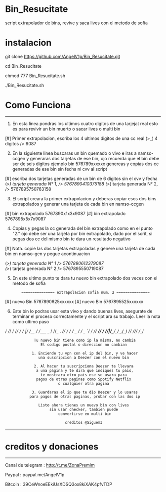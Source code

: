 # Bin_Resucitate
script extrapolador de bins, revive y saca lives con el metodo de sofia

# instalacion

git clone  https://github.com/AngelV1p/Bin_Resucitate.git

cd Bin_Resucitate

chmod 777 Bin_Resucitate.sh

./Bin_Resucitate.sh



 # Como Funciona 
_______________________________

1. En esta linea pondras los ultimos cuatro digitos de una tarjejat real 
esto es para revivir un bin muerto o sacar lives o multi bin

[#] Primer extrapolacion, escriba los 4 ultimos digitos de una cc real
(>_) 4 digitos /> 9087



2. En la siguiente linea buscaras un bin quemado o vivo e iras a namso-ccgen y 
generaras dos tarjetas de ese bin, ojo recuerda que el bin debe ser de seis digitos
ejemplo bin 576789xxxxxx genereas y copias dos cc generadas de ese bin sin fecha ni cvv al script

[#] escriba dos tarjetas generadas de un bin de 6 digitos sin el cvv y fecha
(>_) tarjeta generada N° 1, /> 5767890410375188
(>_) tarjeta generada N° 2, /> 5767895750763158



3. El script creara la primer extrapolacion y deberas copiar esos dos bins extrapolados y
generar una tarjeta de cada bin en namso-ccgen

[#] bin extrapolado 5767890x1x3x9087
[#] bin extrapolado 5767895x5x7x9087



4. Copias y pegas la cc generada del bin extrapolado como en el punto "2."
ojo debe ser una tarjeta por bin extrapolado, dado por el scrit, si pegas dos cc del mismo bin te dara un resultado negativo

[#] Nota. copie las dos tarjetas extrapoladas y genere una tarjeta de cada bin en namso-gen y pegue acontinuacion

(>_) tarjeta generada N° 1 /> 5767890612379087      
(>_) tarjeta generada N° 2 /> 5767895550719087



5. En este ultimo punto te dara tu nuevo bin extrapolado dos veces con el metodo de sofia 

           =============== extrapolacion sofia num. 2 ===============

[#] nuevo Bin 5767890625xxxxxx
[#] nuevo Bin 5767895525xxxxxx



6. Este bin lo podras usar esta vivo y dando buenas lives, asegurate de terminar el proceso correctamente 
y el script ara su trabajo. Leer la nota como ultimo paso 

  / _/_/ / /_/  / / |/ /__  / /____ _ 
  / //_  . __// / /    / _ \/ __/ _ `/ 
 / //_    __// / /_/|_/\___/\__/\_,_(_)
/__/ /_/_/ /__/                        

                 Tu nuevo bin tiene como ip la misma, no cambia
                    El codigo postal o direccion no cambian

                1. Enciende tu vpn con el ip del bin, y ve hacer
                   una suscripcion a Deezer con el nuevo bin

                 2. Al hacer tu suscripciona Deezer te llevara
                  a una pagina y te dira que indiques tu pais,
                    te mostrara otro pais ese se usara para
                  pagos de otras paginas como Spotify Netflix
                            o cualquier otra pagina

                3. Guardaras el ip que te dio Deezer y lo usaras
               para pagos de otras paginas, probar con las dos ip

                   Listo ahora tienes un nuevo bin con lives
                        sin usar checker, tambien puede
                            convertirse en multi bin

                               creditos @Siguem3
                               
----------------------------------------------------------------------------------------------


# creditos y donaciones
________________________________


Canal de telegram : http://t.me/ZonaPremim      

Paypal : paypal.me/AngelV1p

Bitcoin : 39CeWnoeEEkiUsXDSQ3ox8kiXAK4pfvTDP

